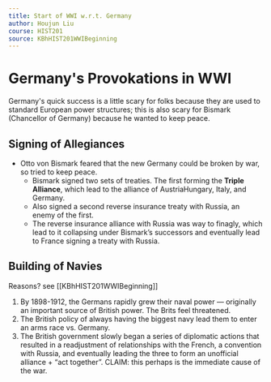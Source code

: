 ```yaml
---
title: Start of WWI w.r.t. Germany
author: Houjun Liu
course: HIST201
source: KBhHIST201WWIBeginning
---
```


# Germany's Provokations in WWI
Germany's quick success is a little scary for folks because they are used to standard European power structures; this is also scary for Bismark (Chancellor of Germany) because he wanted to keep peace.

## Signing of Allegiances
- Otto von Bismark feared that the new Germany could be broken by war, so tried to keep peace.
	- Bismark signed two sets of treaties. The first forming the **Triple Alliance**, which lead to the alliance of AustriaHungary, Italy, and Germany. 
	- Also signed a second reverse insurance treaty with Russia, an enemy of the first.
	- The reverse insurance alliance with Russia was way to finagly, which lead to it collapsing under Bismark’s successors and eventually lead to France signing a treaty with Russia.
	
## Building of Navies
Reasons? see [[KBhHIST201WWIBeginning]] 

1. By 1898-1912, the Germans rapidly grew their naval power — originally an important source of British power. The Brits feel threatened.
2. The British policy of always having the biggest navy lead them to enter an arms race vs. Germany.
3. The British government slowly began a series of diplomatic actions that resulted in a readjustment of relationships with the French, a convention with Russia, and eventually leading the three to form an unofficial alliance + “act together”. CLAIM: this perhaps is the immediate cause of the war.
